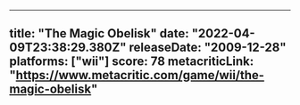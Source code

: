 
---
title: "The Magic Obelisk"
date: "2022-04-09T23:38:29.380Z"
releaseDate: "2009-12-28"
platforms: ["wii"]
score: 78
metacriticLink: "https://www.metacritic.com/game/wii/the-magic-obelisk"
---
